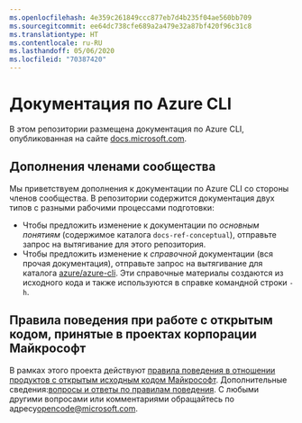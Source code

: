 ```yaml
---
ms.openlocfilehash: 4e359c261849ccc877eb7d4b235f04ae560bb709
ms.sourcegitcommit: ee64dc738cfe689a2a479e32a87bf420f96c31c8
ms.translationtype: HT
ms.contentlocale: ru-RU
ms.lasthandoff: 05/06/2020
ms.locfileid: "70387420"
---
```

# <a name="azure-cli-documentation"></a>Документация по Azure CLI

В этом репозитории размещена документация по Azure CLI, опубликованная на сайте [docs.microsoft.com](https://docs.microsoft.com/cli/azure/).

## <a name="public-contributions"></a>Дополнения членами сообщества

Мы приветствуем дополнения к документации по Azure CLI со стороны членов сообщества. В репозитории содержится документация двух типов с разными рабочими процессами подготовки:

* Чтобы предложить изменение к документации по _основным понятиям_ (содержимое каталога `docs-ref-conceptual`), отправьте запрос на вытягивание для этого репозитория.
* Чтобы предложить изменение к _справочной_ документации (вся прочая документация), отправьте запрос на вытягивание для каталога [azure/azure-cli](https://github.com/azure/azure-cli). Эти справочные материалы создаются из исходного кода и также используются в справке командной строки `-h`.

## <a name="microsoft-open-source-code-of-conduct"></a>Правила поведения при работе с открытым кодом, принятые в проектах корпорации Майкрософт

В рамках этого проекта действуют [правила поведения в отношении продуктов с открытым исходным кодом Майкрософт](https://opensource.microsoft.com/codeofconduct/).
Дополнительные сведения:[вопросы и ответы по правилам поведения](https://opensource.microsoft.com/codeofconduct/faq/). С любыми другими вопросами или комментариями обращайтесь по адресу[opencode@microsoft.com](mailto:opencode@microsoft.com).

